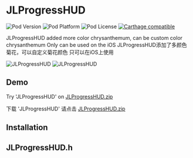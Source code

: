 # JLProgressHUD

![Pod Version](https://img.shields.io/cocoapods/v/JLProgressHUD.svg?style=flat)
![Pod Platform](https://img.shields.io/cocoapods/p/JLProgressHUD.svg?style=flat)
![Pod License](https://img.shields.io/cocoapods/l/JLProgressHUD.svg?style=flat)
[![Carthage compatible](https://img.shields.io/badge/Carthage-compatible-4BC51D.svg?style=flat)](https://github.com/Carthage/Carthage)


JLProgressHUD added more color chrysanthemum, can be custom color chrysanthemum Only can be used on the iOS
JLProgressHUD添加了多颜色菊花，可以自定义菊花颜色 只可以在iOS上使用

![JLProgressHUD](http://i1.bvimg.com/626523/581ebf686ed9cccc.gif)
![JLProgressHUD](http://i1.bvimg.com/626523/c6cedd4ae290c2f5.gif)


## Demo		

Try  'JLProgressHUD' on [JLProgressHUD.zip](https://github.com/smalltsky/JLProgressHUD/archive/master.zip)

下载 'JLProgressHUD' 请点击 [JLProgressHUD.zip](https://github.com/smalltsky/JLProgressHUD/archive/master.zip)

## Installation

## JLProgressHUD.h

